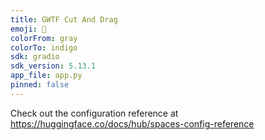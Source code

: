```yaml
---
title: GWTF Cut And Drag
emoji: 🦀
colorFrom: gray
colorTo: indigo
sdk: gradio
sdk_version: 5.13.1
app_file: app.py
pinned: false
---
```


Check out the configuration reference at https://huggingface.co/docs/hub/spaces-config-reference

